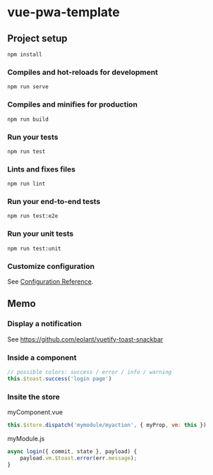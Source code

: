 # vue-pwa-template

## Project setup
```
npm install
```

### Compiles and hot-reloads for development
```
npm run serve
```

### Compiles and minifies for production
```
npm run build
```

### Run your tests
```
npm run test
```

### Lints and fixes files
```
npm run lint
```

### Run your end-to-end tests
```
npm run test:e2e
```

### Run your unit tests
```
npm run test:unit
```

### Customize configuration
See [Configuration Reference](https://cli.vuejs.org/config/).

## Memo

### Display a notification
See https://github.com/eolant/vuetify-toast-snackbar

### Inside a component

```js
// possible colors: success / error / info / warning
this.$toast.success('login page')
```

### Insite the store

myComponent.vue
```js
this.$store.dispatch('mymodule/myaction', { myProp, vm: this })
```

myModule.js
```js
async login({ commit, state }, payload) {
    payload.vm.$toast.error(err.message);
}
```
